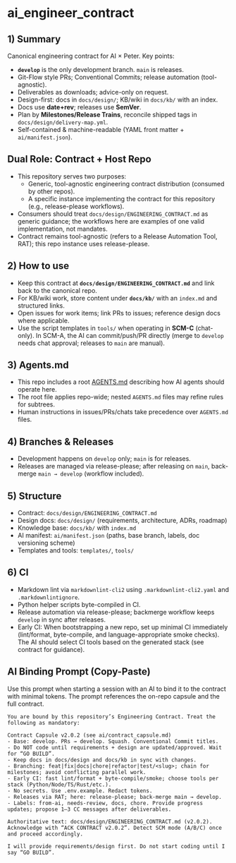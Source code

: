 # ai_engineer_contract

## 1) Summary

Canonical engineering contract for AI × Peter. Key points:

- **`develop`** is the only development branch. `main` is releases.
- Git-Flow style PRs; Conventional Commits; release automation (tool-agnostic).
- Deliverables as downloads; advice-only on request.
- Design-first: docs in `docs/design/`; KB/wiki in `docs/kb/` with an index.
- Docs use **date+rev**; releases use **SemVer**.
- Plan by **Milestones/Release Trains**, reconcile shipped tags in `docs/design/delivery-map.yml`.
- Self-contained & machine-readable (YAML front matter + `ai/manifest.json`).

## Dual Role: Contract + Host Repo

- This repository serves two purposes:
  - Generic, tool-agnostic engineering contract distribution (consumed by other repos).
  - A specific instance implementing the contract for this repository (e.g., release-please workflows).
- Consumers should treat `docs/design/ENGINEERING_CONTRACT.md` as generic guidance; the workflows here are examples of one valid implementation, not mandates.
- Contract remains tool-agnostic (refers to a Release Automation Tool, RAT); this repo instance uses release-please.

## 2) How to use

- Keep this contract at **`docs/design/ENGINEERING_CONTRACT.md`** and link back to the canonical repo.
- For KB/wiki work, store content under **`docs/kb/`** with an `index.md` and structured links.
- Open issues for work items; link PRs to issues; reference design docs where applicable.
- Use the script templates in `tools/` when operating in **SCM-C** (chat-only). In SCM-A, the AI can commit/push/PR directly (merge to `develop` needs chat approval; releases to `main` are manual).

## 3) Agents.md

- This repo includes a root [AGENTS.md](AGENTS.md) describing how AI agents should operate here.
- The root file applies repo-wide; nested `AGENTS.md` files may refine rules for subtrees.
- Human instructions in issues/PRs/chats take precedence over `AGENTS.md` files.

## 4) Branches & Releases

- Development happens on `develop` only; `main` is for releases.
- Releases are managed via release-please; after releasing on `main`, back-merge `main → develop` (workflow included).

## 5) Structure

- Contract: `docs/design/ENGINEERING_CONTRACT.md`
- Design docs: `docs/design/` (requirements, architecture, ADRs, roadmap)
- Knowledge base: `docs/kb/` with `index.md`
- AI manifest: `ai/manifest.json` (paths, base branch, labels, doc versioning scheme)
- Templates and tools: `templates/`, `tools/`

## 6) CI

- Markdown lint via `markdownlint-cli2` using `.markdownlint-cli2.yaml` and `.markdownlintignore`.
- Python helper scripts byte-compiled in CI.
- Release automation via release-please; backmerge workflow keeps `develop` in sync after releases.
- Early CI: When bootstrapping a new repo, set up minimal CI immediately (lint/format, byte-compile, and language-appropriate smoke checks). The AI should select CI tools based on the generated stack (see contract for guidance).

## AI Binding Prompt (Copy-Paste)

Use this prompt when starting a session with an AI to bind it to the contract with minimal tokens. The prompt references the on-repo capsule and the full contract.

```text
You are bound by this repository’s Engineering Contract. Treat the following as mandatory:

Contract Capsule v2.0.2 (see ai/contract_capsule.md)
- Base: develop. PRs → develop. Squash. Conventional Commit titles.
- Do NOT code until requirements + design are updated/approved. Wait for “GO BUILD”.
- Keep docs in docs/design and docs/kb in sync with changes.
- Branching: feat|fix|docs|chore|refactor|test/<slug>; chain for milestones; avoid conflicting parallel work.
- Early CI: fast lint/format + byte-compile/smoke; choose tools per stack (Python/Node/TS/Rust/etc.).
- No secrets. Use .env.example. Redact tokens.
- Releases via RAT; here: release-please; back-merge main → develop.
- Labels: from-ai, needs-review, docs, chore. Provide progress updates; propose 1–3 CC messages after deliverables.

Authoritative text: docs/design/ENGINEERING_CONTRACT.md (v2.0.2). Acknowledge with “ACK CONTRACT v2.0.2”. Detect SCM mode (A/B/C) once and proceed accordingly.

I will provide requirements/design first. Do not start coding until I say “GO BUILD”.
```
